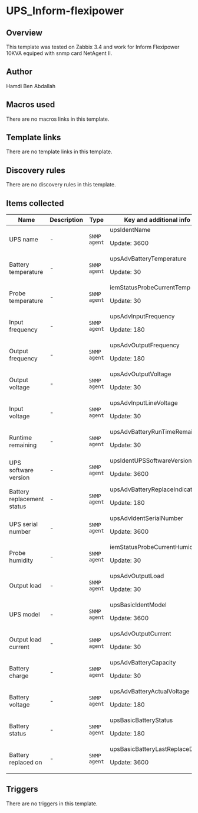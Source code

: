 # UPS_Inform-flexipower

## Overview

This template was tested on Zabbix 3.4 and work for Inform Flexipower 10KVA equiped with snmp card NetAgent II. 


 


 



## Author

Hamdi Ben Abdallah

## Macros used

There are no macros links in this template.

## Template links

There are no template links in this template.

## Discovery rules

There are no discovery rules in this template.

## Items collected

|Name|Description|Type|Key and additional info|
|----|-----------|----|----|
|UPS name|<p>-</p>|`SNMP agent`|upsIdentName<p>Update: 3600</p>|
|Battery temperature|<p>-</p>|`SNMP agent`|upsAdvBatteryTemperature<p>Update: 30</p>|
|Probe temperature|<p>-</p>|`SNMP agent`|iemStatusProbeCurrentTemp<p>Update: 30</p>|
|Input frequency|<p>-</p>|`SNMP agent`|upsAdvInputFrequency<p>Update: 180</p>|
|Output frequency|<p>-</p>|`SNMP agent`|upsAdvOutputFrequency<p>Update: 180</p>|
|Output voltage|<p>-</p>|`SNMP agent`|upsAdvOutputVoltage<p>Update: 30</p>|
|Input voltage|<p>-</p>|`SNMP agent`|upsAdvInputLineVoltage<p>Update: 30</p>|
|Runtime remaining|<p>-</p>|`SNMP agent`|upsAdvBatteryRunTimeRemaining<p>Update: 30</p>|
|UPS software version|<p>-</p>|`SNMP agent`|upsIdentUPSSoftwareVersion<p>Update: 3600</p>|
|Battery replacement status|<p>-</p>|`SNMP agent`|upsAdvBatteryReplaceIndicator<p>Update: 180</p>|
|UPS serial number|<p>-</p>|`SNMP agent`|upsAdvIdentSerialNumber<p>Update: 3600</p>|
|Probe humidity|<p>-</p>|`SNMP agent`|iemStatusProbeCurrentHumid<p>Update: 30</p>|
|Output load|<p>-</p>|`SNMP agent`|upsAdvOutputLoad<p>Update: 30</p>|
|UPS model|<p>-</p>|`SNMP agent`|upsBasicIdentModel<p>Update: 3600</p>|
|Output load current|<p>-</p>|`SNMP agent`|upsAdvOutputCurrent<p>Update: 30</p>|
|Battery charge|<p>-</p>|`SNMP agent`|upsAdvBatteryCapacity<p>Update: 30</p>|
|Battery voltage|<p>-</p>|`SNMP agent`|upsAdvBatteryActualVoltage<p>Update: 180</p>|
|Battery status|<p>-</p>|`SNMP agent`|upsBasicBatteryStatus<p>Update: 180</p>|
|Battery replaced on|<p>-</p>|`SNMP agent`|upsBasicBatteryLastReplaceDate<p>Update: 3600</p>|
## Triggers

There are no triggers in this template.

